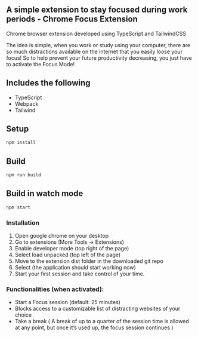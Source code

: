 ## A simple extension to stay focused during work periods - Chrome Focus Extension

Chrome browser extension developed using TypeScript and TailwindCSS

The idea is simple, when you work or study using your computer, there are so much distractions available on the internet that you easily loose your focus! So to help prevent your future productivity decreasing, you just have to activate the Focus Mode!

## Includes the following

-   TypeScript
-   Webpack
-   Tailwind

## Setup
```bash
npm install
```
## Build
```bash
npm run build
```

## Build in watch mode
```bash
npm start
```

### Installation

1. Open google chrome on your desktop
2. Go to extensions (More Tools -> Extensions)
3. Enable developer mode (top right of the page)
4. Select load unpacked (top left of the page)
5. Move to the extension dist folder in the downloaded git repo
6. Select (the application should start working now)
7. Start your first session and take control of your time.

### Functionalities (when activated):

- Start a Focus session (default: 25 minutes)
- Blocks access to a customizable list of distracting websites of your choice
- Take a break ( A break of up to a quarter of the session time is allowed at any point, but once it’s used up, the focus session continues )
